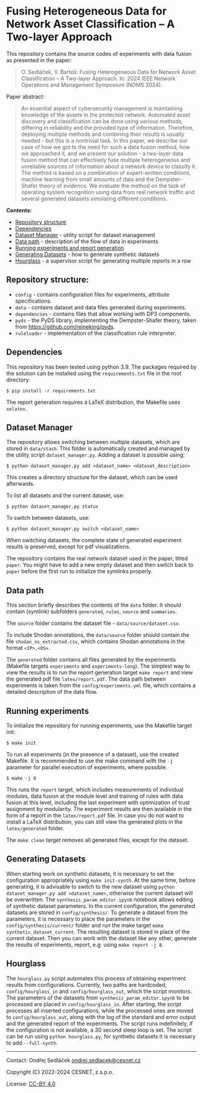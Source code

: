 # Fusing Heterogeneous Data for Network Asset Classification – A Two-layer Approach

This repository contains the source codes of experiments with data fusion as presented in the paper:

> O. Sedláček, V. Bartoš: Fusing Heterogeneous Data for Network Asset Classification – A Two-layer Approach. In: 2024 IEEE Network Operations and Management Symposium (NOMS 2024).

Paper abstract:

> An essential aspect of cybersecurity management is maintaining knowledge of the assets in the protected network.
> Automated asset discovery and classification can be done using various methods, differing in reliability and the provided type of information.
> Therefore, deploying multiple methods and combining their results is usually needed - but this is a nontrivial task.
> In this paper, we describe our case of how we got to the need for such a data fusion method, how we approached it, and we present our solution - a two-layer data fusion method that can effectively fuse multiple heterogeneous and unreliable sources of information about a network device to classify it.
> The method is based on a combination of expert-written conditions, machine learning from small amounts of data and the Dempster-Shafer theory of evidence.
> We evaluate the method on the task of operating system recognition using data from real network traffic and several generated datasets simulating different conditions.


**Contents:**
- [Repository structure](#repository-structure) 
- [Dependencies](#dependencies)
- [Dataset Manager](#dataset-manager) - utility script for dataset management
- [Data path](#data-path) - description of the flow of data in experiments
- [Running experiments and report generation](#running-experiments)
- [Generating Datasets](#generating-datasets) - how to generate synthetic datasets  
- [Hourglass](#hourglass) - a supervisor script for generating multiple reports in a row  


## Repository structure:
* `config` - contains configuration files for experiments, attribute specifications.
* `data` - contains dataset and data files generated during experiments.
* `dependencies` - contains files that allow working with DP3 components.
* `pyds` - the PyDS library, implementing the Dempster-Shafer theory, taken from https://github.com/reineking/pyds.
* `ruleloader` - implementation of the classification rule interpreter.

## Dependencies

This repository has been tested using python 3.9.
The packages required by the solution can be installed using the `requirements.txt` file in the root directory:
```shell
$ pip install -r requirements.txt
```

The report generation requires a LaTeX distribution, the Makefile uses `xelatex`.

## Dataset Manager

The repository allows switching between multiple datasets, which are stored in `data/stash`.
This folder is automatically created and managed by the utility script `dataset_manager.py`.
Adding a dataset is possible using:

```shell
$ python dataset_manager.py add <dataset_name> <dataset_description>
```
This creates a directory structure for the dataset, which can be used afterwards.

To list all datasets and the current dataset, use:
```shell
$ python dataset_manager.py status
```

To switch between datasets, use:
```shell
$ python dataset_manager.py switch <dataset_name>
```
When switching datasets, the complete state of generated experiment results is preserved, except for pdf visualizations.

The repository contains the real network dataset used in the paper, titled `paper`.
You might have to add a new empty dataset and then switch back to `paper` before the first run to initialize the symlinks properly.

## Data path

This section briefly describes the contents of the `data` folder. It should contain (symlink) subfolders `generated`, `rules`, `source` and `summaries`. 

The `source` folder contains the dataset file - `data/source/dataset.csv`.

To include Shodan annotations, the `data/source` folder should contain the file `shodan_os_extracted.csv`, which contains Shodan annotations in the format `<IP>,<OS>`.

The `generated` folder contains all files generated by the experiments (Makefile targets `experiments` and `experiments-long`).
The simplest way to view the results is to run the report generation target `make report` and view the generated pdf file `latex/report.pdf`.
The data path between experiments is taken from the `config/experiments.yml` file, which contains a detailed description of the data flow. 

## Running experiments

To initialize the repository for running experiments, use the Makefile target init:
```shell
$ make init
```

To run all experiments (in the presence of a dataset), use the created Makefile.
It is recommended to use the make command with the `-j` parameter for parallel execution of experiments, where possible.

```shell
$ make -j 8
```

This runs the `report` target, which includes measurements of individual modules,
data fusion at the module level and training of rules with data fusion at this level,
including the last experiment with optimization of trust assignment by modularity.
The experiment results are then available in the form of a report in the `latex/report.pdf` file.
In case you do not want to install a LaTeX distribution, you can still view the generated plots in the `latex/generated` folder.

The `make clean` target removes all generated files, except for the dataset.

## Generating Datasets

When starting work on synthetic datasets, it is necessary to set the configuration appropriately using `make init-synth`.
At the same time, before generating, it is advisable to switch to the new dataset using `python dataset_manager.py add <dataset_name>`,
otherwise the current dataset will be overwritten.
The `synthesis_param_editor.ipynb` notebook allows editing of synthetic dataset parameters.
In the current configuration, the generated datasets are stored in `config/synthesis/`.
To generate a dataset from the parameters, it is necessary to place the parameters in the `config/synthesis/current/` folder and run
the make target `make synthetic_dataset_current`. The resulting dataset is stored in place of the current dataset.
Then you can work with the dataset like any other, generate the results of experiments, report, e.g. using `make report -j 8`.

## Hourglass

The `hourglass.py` script automates this process of obtaining experiment results from configurations.
Currently, two paths are hardcoded, `config/hourglass_in` and `config/hourglass_out`, which the script monitors.
The parameters of the datasets from `synthesis_param_editor.ipynb` to be processed are placed in `config/hourglass_in`.
After starting, the script processes all inserted configurations, while the processed ones are moved to `config/hourglass_out`,
along with the log of the standard and error output and the generated report of the experiments.
The script runs indefinitely, if the configuration is not available, a 30 second sleep loop is set.
The script can be run using `python hourglass.py`, for synthetic datasets it is necessary to add `--full-synth`.


---

Contact: Ondřej Sedláček <ondrej.sedlacek@cesnet.cz>

Copyright (C) 2022-2024 CESNET, z.s.p.o.

License: [CC-BY 4.0](https://creativecommons.org/licenses/by/4.0/legalcode.en)

